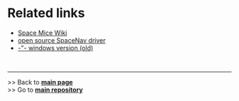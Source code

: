 # Related links

- [Space Mice Wiki](http://spacemice.org/index.php/Main_Page)
- [open source SpaceNav driver](https://spacenav.sourceforge.net/)
- [-"- windows version (old)](https://spacenav.sourceforge.net/spnav-win32.html)


<br><hr/> 
\>> Back to  **[main page](index.md)** <br>
\>> Go to **[main repository](https://github.com/BastelBaus/Simple6DSpaceKnob)**
